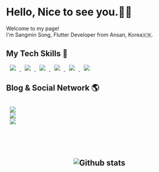 <h1> Hello, Nice to see you.🙌🏻</h1>
Welcome to my page!</br>
I'm Sangmin Song, Flutter Developer from Ansan, Korea🇰🇷.

<h2> My Tech Skills 🔧</h2>

<a href="https://www.flutter.dev/">
  <img
       src = "https://img.shields.io/badge/-FLUTTER-white?style=for-the-badge&logo=flutter&logoColor=blue&link=https://www.flutter.dev/"
       style="height : auto; margin-left : 10px; margin-right:10px;"/>
</a>
<a href="https://www.java.com/">
  <img
       src = "https://img.shields.io/badge/-JAVA-white?style=for-the-badge&logo=java&logoColor=orange&link=https://www.java.com/"
       style="height : auto; margin-left : 10px; margin-right:10px;"/>
</a>
<a href="https://developer.apple.com/swift/">
  <img
       src = "https://img.shields.io/badge/-SWIFT-white?style=for-the-badge&logo=swift&link=https://developer.apple.com/swift/"
       style="height : auto; margin-left : 10px; margin-right:10px;"/>
</a>
<a href="https://www.github.com/">
  <img
       src = "https://img.shields.io/badge/-GIT-white?style=for-the-badge&logo=git&link=https://www.github.com/"
       style="height : auto; margin-left : 10px; margin-right:10px;"/>
</a>
<a href="https://www.mariadb.org/">
  <img
       src = "https://img.shields.io/badge/-MARIADB-white?style=for-the-badge&logo=mariadb&logoColor=brown&link=https://www.mariadb.org/"
       style="height : auto; margin-left : 10px; margin-right:10px;"/>
</a>
<a href="https://www.firebase.com/">
  <img
       src = "https://img.shields.io/badge/-FIREBASE-white?style=for-the-badge&logo=firebase&link=https://www.firebase.com/"
       style="height : auto; margin-left : 10px; margin-right:10px;"/>
</a>

<h2> Blog & Social Network 🌎<h2>
<a href="https://www.instagram.com/songgoori/">
    <img 
        src="http://img.shields.io/badge/-Instagram-black?style=flat&logo=instagram&link=https://www.instagram.com/songgoori/"
        style="height : auto; margin-left : 10px; margin-right : 10px;"/>
</a>
  </br>
<a href="https://velog.io/@songoori">
    <img 
        src="http://img.shields.io/badge/-Velog-black?style=flat&logo=Vector Logo Zone&link=https://velog.io/@songoori"
        style="height : auto; margin-left : 10px; margin-right : 10px;"/>
</a>
 </br>
 <a href="https://blog.naver.com/qjsrotkdals">
    <img 
        src="http://img.shields.io/badge/-Naver-black?style=flat&logo=naver&link=https://blog.naver.com/qjsrotkdals"
        style="height : auto; margin-left : 10px; margin-right : 10px;"/>
</a>

</br></br>

<p align="center">
  <img align="center"src="https://github-readme-stats.vercel.app/api?username=songsangmin&theme=dark&show_icons=true&count_private=true&include_all_commits=true&hide=stars,contribs&locale=kr" alt="Github stats" />
</p>

